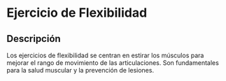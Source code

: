 # Ejercicio de Flexibilidad

## Descripción
Los ejercicios de flexibilidad se centran en estirar los músculos para mejorar el rango de movimiento de las articulaciones. Son fundamentales para la salud muscular y la prevención de lesiones.
